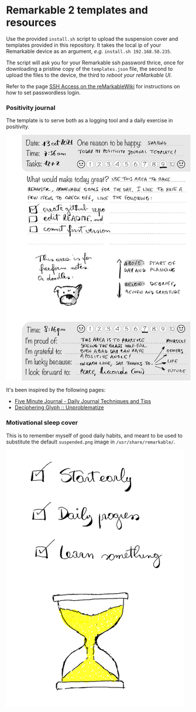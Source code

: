# Remarkable 2 templates and resources
Use the provided ```install.sh``` script to upload the suspension cover and templates provided in this repository. It takes the local ip of your Remarkable device as an argument, *e.g.* ```install.sh 192.168.50.235```.

The script will ask you for your Remarkable ssh password thrice, once for downloading a pristine copy of the ```templates.json``` file, the second to upload the files to the device, the third to *reboot your reMarkable UI*.

Refer to the page [SSH Access on the reMarkableWiki](https://remarkablewiki.com/tech/ssh) for instructions on how to set passwordless login.

### Positivity journal
The template is to serve both as a logging tool and a daily exercise in positivity.

[![PositivityJournal](https://github.com/r1cc4rdo/Remarkable2/blob/main/images/PositivityJournal_HowTo_thumb.png?raw=true)](https://github.com/r1cc4rdo/Remarkable2/blob/main/images/PositivityJournal_HowTo.png?raw=true)

It's been inspired by the following pages:
* [Five Minute Journal - Daily Journal Techniques and Tips](https://briansunter.com/blog/five-minute-journal/)
* [Deciphering Glyph :: Unproblematize](https://glyph.twistedmatrix.com/2021/08/unproblematize.html)

### Motivational sleep cover
This is to remember myself of good daily habits, and meant to be used to substitute the default ```suspended.png``` image in ```/usr/share/remarkable/```.

[![EverydayMantra](https://github.com/r1cc4rdo/Remarkable2/blob/main/images/EverydayMantra_thumb.png?raw=true)](https://github.com/r1cc4rdo/Remarkable2/blob/main/modified/suspended.png?raw=true)
